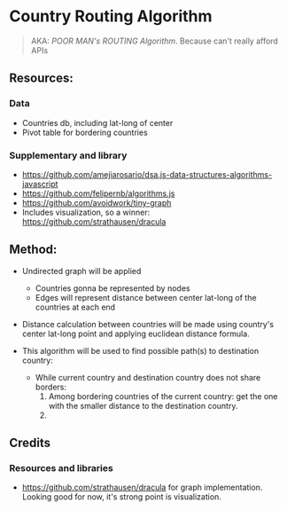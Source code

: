 # Country Routing Algorithm 

>AKA: *POOR MAN's ROUTING Algorithm*. Because can't really afford APIs


## Resources:

### Data
- Countries db, including lat-long of center
- Pivot table for bordering countries

### Supplementary and library
- https://github.com/amejiarosario/dsa.js-data-structures-algorithms-javascript
- https://github.com/felipernb/algorithms.js
- https://github.com/avoidwork/tiny-graph
- Includes visualization, so a winner: https://github.com/strathausen/dracula


## Method:
- Undirected graph will be applied
  - Countries gonna be represented by nodes
  - Edges will represent distance between center lat-long of the countries at each end
- Distance calculation between countries will be made using country's center lat-long point and applying euclidean distance formula. 
- This algorithm will be used to find possible path(s) to destination country:

  - While current country and destination country does not share borders: 
    1. Among bordering countries of the current country: get the one with the smaller distance to the destination country. 
    2. 



## Credits
### Resources and libraries
- https://github.com/strathausen/dracula for graph implementation. Looking good for now, it's strong point is visualization.